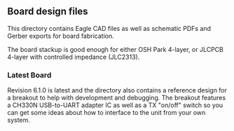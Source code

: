 ## Board design files

This directory contains Eagle CAD files as well as schematic PDFs and Gerber exports for board fabrication.

The board stackup is good enough for either OSH Park 4-layer, or JLCPCB 4-layer with controlled impedance (JLC2313). 

### Latest Board

Revision 6.1.0 is latest and the directory also contains a reference design for a breakout to help with development and debugging. The breakout
features a CH330N USB-to-UART adapter IC as well as a TX "on/off" switch so you can get some ideas about how to interface to the unit from your own system.




